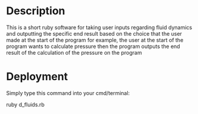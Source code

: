 Description
===========
This is a short ruby software for taking user inputs regarding fluid dynamics
and outputting the specific end result based on the choice that the user
made at the start of the program for example, the user at the start of the program
wants to calculate pressure then the program outputs the end result of the calculation
of the pressure on the program

Deployment
==========
<p>
Simply type this command into your cmd/terminal:
</p>
<p>
ruby d_fluids.rb
</p>

